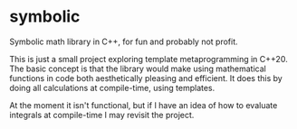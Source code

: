 # symbolic
Symbolic math library in C++, for fun and probably not profit.

This is just a small project exploring template metaprogramming in C++20.
The basic concept is that the library would make using mathematical functions in code both aesthetically pleasing and efficient.
It does this by doing all calculations at compile-time, using templates.

At the moment it isn't functional, but if I have an idea of how to evaluate integrals at compile-time I may revisit the project.
